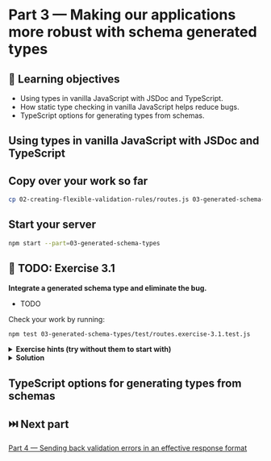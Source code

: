 # Part 3 — Making our applications more robust with schema generated types

## 🧠 Learning objectives

- Using types in vanilla JavaScript with JSDoc and TypeScript.
- How static type checking in vanilla JavaScript helps reduce bugs.
- TypeScript options for generating types from schemas.

## Using types in vanilla JavaScript with JSDoc and TypeScript

<!-- TODO: Pull in content from launch email 'Email 3 - Improve your Node.js applications with schema generated types' -->

## Copy over your work so far

```sh
cp 02-creating-flexible-validation-rules/routes.js 03-generated-schema-types/routes.js
```

## Start your server

```sh
npm start --part=03-generated-schema-types
```

## 🎯 TODO: Exercise 3.1

**Integrate a generated schema type and eliminate the bug.**

- TODO

Check your work by running:

```sh
npm test 03-generated-schema-types/test/routes.exercise-3.1.test.js
```

<details>
  <summary><strong>Exercise hints (try without them to start with)</strong></summary>

  - TODO
</details>

<details>
  <summary><strong>Solution</strong></summary>

  You can see a passing solution in
  [completed/routes.exercise-3.1.completed.js](completed/routes.exercise-3.1.completed.js).
</details>

## TypeScript options for generating types from schemas

<!-- TODO: Pull in content from launch email 'Email 3 - Improve your Node.js applications with schema generated types' -->

## ⏭️ Next part

[Part 4 — Sending back validation errors in an effective response format](../04-validation-error-responses/README.md)
